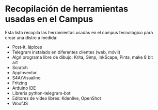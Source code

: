 # Recopilación de herramientas usadas en el Campus 

Esta lista recopila las herramientas usadas en el campus tecnológico para crear una distro a medida:

* Post-it, lápices
* Telegram instalado en diferentes clientes (web, móvil)
* Algń programa libre de dibujo: Krita, Gimp, InkScape, Pinta, make 8 bit art
* Scratch
* AppInventor
* S4A/Visualino
* Fritzing
* Arduino IDE
* Librería python-telegram-bot
* Editores de vídeo libres: Kdenlive, OpenShot 
* WoofJS


